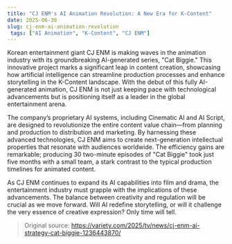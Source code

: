 ```yaml
---
title: "CJ ENM's AI Animation Revolution: A New Era for K-Content"
date: 2025-06-30
slug: cj-enm-ai-animation-revolution
 tags: ["AI Animation", "K-Content", "CJ ENM"]
---
```


Korean entertainment giant CJ ENM is making waves in the animation industry with its groundbreaking AI-generated series, "Cat Biggie." This innovative project marks a significant leap in content creation, showcasing how artificial intelligence can streamline production processes and enhance storytelling in the K-Content landscape. With the debut of this fully AI-generated animation, CJ ENM is not just keeping pace with technological advancements but is positioning itself as a leader in the global entertainment arena.

The company’s proprietary AI systems, including Cinematic AI and AI Script, are designed to revolutionize the entire content value chain—from planning and production to distribution and marketing. By harnessing these advanced technologies, CJ ENM aims to create next-generation intellectual properties that resonate with audiences worldwide. The efficiency gains are remarkable; producing 30 two-minute episodes of "Cat Biggie" took just five months with a small team, a stark contrast to the typical production timelines for animated content.

As CJ ENM continues to expand its AI capabilities into film and drama, the entertainment industry must grapple with the implications of these advancements. The balance between creativity and regulation will be crucial as we move forward. Will AI redefine storytelling, or will it challenge the very essence of creative expression? Only time will tell.
> Original source: https://variety.com/2025/tv/news/cj-enm-ai-strategy-cat-biggie-1236443870/